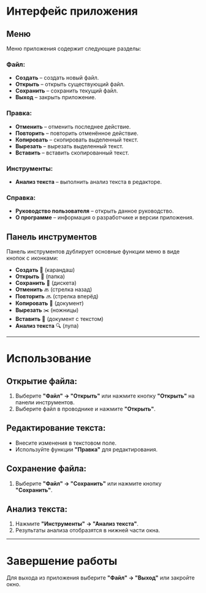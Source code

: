 # Интерфейс приложения

## Меню

Меню приложения содержит следующие разделы:

### Файл:
- **Создать** – создать новый файл.
- **Открыть** – открыть существующий файл.
- **Сохранить** – сохранить текущий файл.
- **Выход** – закрыть приложение.

### Правка:
- **Отменить** – отменить последнее действие.
- **Повторить** – повторить отменённое действие.
- **Копировать** – скопировать выделенный текст.
- **Вырезать** – вырезать выделенный текст.
- **Вставить** – вставить скопированный текст.

### Инструменты:
- **Анализ текста** – выполнить анализ текста в редакторе.

### Справка:
- **Руководство пользователя** – открыть данное руководство.
- **О программе** – информация о разработчике и версии приложения.

## Панель инструментов

Панель инструментов дублирует основные функции меню в виде кнопок с иконками:

- **Создать** 📝 (карандаш)
- **Открыть** 📂 (папка)
- **Сохранить** 💾 (дискета)
- **Отменить** 🔙 (стрелка назад)
- **Повторить** 🔜 (стрелка вперёд)
- **Копировать** 📄 (документ)
- **Вырезать** ✂️ (ножницы)
- **Вставить** 📃 (документ с текстом)
- **Анализ текста** 🔍 (лупа)

---

# Использование

## Открытие файла:
1. Выберите **"Файл" → "Открыть"** или нажмите кнопку **"Открыть"** на панели инструментов.
2. Выберите файл в проводнике и нажмите **"Открыть"**.

## Редактирование текста:
- Внесите изменения в текстовом поле.
- Используйте функции **"Правка"** для редактирования.

## Сохранение файла:
1. Выберите **"Файл" → "Сохранить"** или нажмите кнопку **"Сохранить"**.

## Анализ текста:
1. Нажмите **"Инструменты" → "Анализ текста"**.
2. Результаты анализа отобразятся в нижней части окна.

---

# Завершение работы
Для выхода из приложения выберите **"Файл" → "Выход"** или закройте окно.

